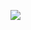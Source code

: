 [![](https://jitpack.io/v/Smuddgge/VelocityInventory.svg)](https://jitpack.io/#Smuddgge/VelocityInventory)